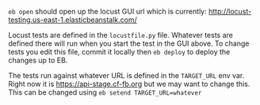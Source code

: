 `eb open` should open up the locust GUI url which is currently: http://locust-testing.us-east-1.elasticbeanstalk.com/

Locust tests are defined in the `locustfile.py` file.  Whatever tests are defined there will run when you start the test in the GUI above.  To change tests you edit this file, commit it locally then `eb deploy` to deploy the changes up to EB. 

The tests run against whatever URL is defined in the `TARGET_URL` env var.  Right now it is https://api-stage.cf-fb.org but we may want to change this.  This can be changed using `eb setend TARGET_URL=whatever`
